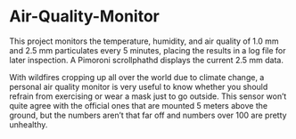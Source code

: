 # Air-Quality-Monitor

This project monitors the temperature, humidity, and air quality of 1.0 mm and 2.5 mm particulates every 5 minutes, placing the results in a log file for later inspection. A Pimoroni scrollphathd displays the current 2.5 mm data.

With wildfires cropping up all over the world due to climate change, a personal air quality monitor is very useful to know whether you should refrain from exercising or wear a mask just to go outside. This sensor won’t quite agree with the official ones that are mounted 5 meters above the ground, but the numbers aren’t that far off and numbers over 100 are pretty unhealthy.
